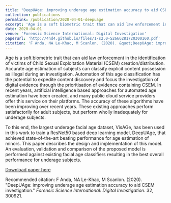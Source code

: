 ```yaml
---
title: "DeepUAge: improving underage age estimation accuracy to aid CSEM investigation"
collection: publications
permalink: /publication/2020-04-01-deepuage
excerpt: 'Age is a soft biometric trait that can aid law enforcement in the identification of victims of Child Sexual Exploitation Material (CSEM) creation/distribution. Accurate age estimation of subjects can classify explicit content possession as illegal during an investigation.'
date: 2020-04-01
venue: 'Forensic Science International: Digital Investigation'
paperurl: 'http://4nd4.github.io/files/1-s2.0-S2666281720300160.pdf'
citation: 'F Anda, NA Le-Khac, M Scanlon. (2020). &quot;DeepUAge: improving underage age estimation accuracy to aid CSEM investigation.&quot; <i>Forensic Science International: Digital Investigation</i>. 32, 300921.'
---
```

Age is a soft biometric trait that can aid law enforcement in the identification of victims of Child Sexual Exploitation Material (CSEM) creation/distribution. Accurate age estimation of subjects can classify explicit content possession as illegal during an investigation. Automation of this age classification has the potential to expedite content discovery and focus the investigation of digital evidence through the prioritisation of evidence containing CSEM. In recent years, artificial intelligence based approaches for automated age estimation have been created, and many public cloud service providers offer this service on their platforms. The accuracy of these algorithms have been improving over recent years. These existing approaches perform satisfactorily for adult subjects, but perform wholly inadequately for underage subjects.

To this end, the largest underage facial age dataset, VisAGe, has been used in this work to train a ResNet50 based deep learning model, DeepUAge, that achieved state-of-the-art beating performance for age estimation of minors. This paper describes the design and implementation of this model. An evaluation, validation and comparison of the proposed model is performed against existing facial age classifiers resulting in the best overall performance for underage subjects.

[Download paper here](http://4nd4.github.io/files/1-s2.0-S2666281720300160.pdf)

Recommended citation: F Anda, NA Le-Khac, M Scanlon. (2020). "DeepUAge: improving underage age estimation accuracy to aid CSEM investigation." <i>Forensic Science International: Digital Investigation</i>. 32, 300921.
